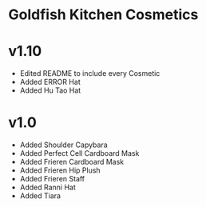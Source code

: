 # Goldfish Kitchen Cosmetics

# v1.10
- Edited README to include every Cosmetic
- Added ERROR Hat
- Added Hu Tao Hat

# v1.0
- Added Shoulder Capybara
- Added Perfect Cell Cardboard Mask
- Added Frieren Cardboard Mask
- Added Frieren Hip Plush
- Added Frieren Staff
- Added Ranni Hat
- Added Tiara